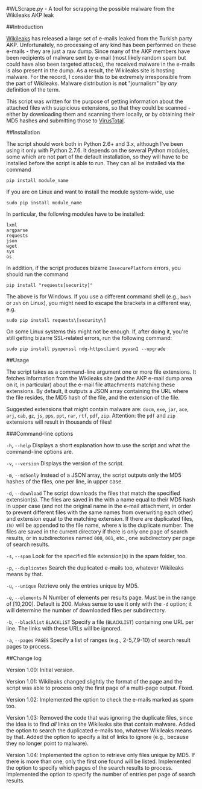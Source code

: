 #WLScrape.py - A tool for scrapping the possible malware from the Wikileaks AKP leak

##Introduction

[Wikileaks](https://www.wikileaks.org) has released a large set of e-mails leaked from the Turkish party AKP. Unfortunately, no processing of any kind has been performed on these e-mails - they are just a raw dump. Since many of the AKP members have been recipients of malware sent by e-mail (most likely random spam but could have also been targeted attacks), the received malware in the e-mails is also present in the dump. As a result, the Wikileaks site is hosting malware. For the record, I consider this to be extremely irresponsible from the part of Wikileaks. Malware distribution is __not__ "journalism" by _any_ definition of the term.

This script was written for the purpose of getting information about the attached files with suspicious extensions, so that they could be scanned - either by downloading them and scanning them locally, or by obtaining their MD5 hashes and submitting those to [VirusTotal](https://www.virustotal.com/).

##Installation

The script should work both in Python 2.6+ and 3.x, although I've been using it only with Python 2.7.6. It depends on the several Python modules, some which are not part of the default installation, so they will have to be installed before the script is able to run. They can all be installed via the command

	pip install module_name

If you are on Linux and want to install the module system-wide, use

	sudo pip install module_name

In particular, the following modules have to be installed:

	lxml
	argparse
	requests
	json
	wget
	sys
	os

In addition, if the script produces bizarre `InsecurePlatform` errors, you should run the command

	pip install "requests[security]"

The above is for Windows. If you use a different command shell (e.g., `bash` or `zsh` on Linux), you might need to escape the brackets in a different way, e.g.

	sudo pip install requests\[security\]

On some Linux systems this might not be enough. If, after doing it, you're still getting bizarre SSL-related errors, run the following command:

	sudo pip install pyopenssl ndg-httpsclient pyasn1 --upgrade

##Usage

The script takes as a command-line argument one or more file extensions. It fetches information from the Wikileaks site (and the AKP e-mail dump area on it, in particular) about the e-mail file attachments matching these extensions. By default, it outputs a JSON array containing the URL where the file resides, the MD5 hash of the file, and the extension of the file.

Suggested extensions that might contain malware are: `docm`, `exe`, `jar`, `ace`, `arj`, `cab`, `gz`, `js`, `pps`, `ppt`, `rar`, `rtf`, `pdf`, `zip`. Attention: the `pdf` and `zip` extensions will result in thousands of files!

###Command-line options

`-h`, `--help`	Displays a short explanation how to use the script and what the command-line options are.

`-v`, `--version`	Displays the version of the script.

`-m`, `--md5only`	Instead of a JSON array, the script outputs only the MD5 hashes of the files, one per line, in upper case.

`-d`, `--download`	The script downloads the files that match the specified extension(s). The files are saved in the with a name equal to their MD5 hash in upper case (and not the original name in the e-mail attachment, in order to prevent different files with the same names from overwriting each other) and extension equal to the matching extension. If there are duplicated files, `(N)` will be appended to the file name, where `N` is the duplicate number. The files are saved in the current directory if there is only one page of search results, or in subdirectories named `000`, `001`, etc., one subdirectory per page of search results. 

`-s`, `--spam`	Look for the specified file extension(s) in the spam folder, too.

`-p`, `--duplicates`	Search the duplicated e-mails too, whatever Wikileaks means by that.

`-u`, `--unique`	Retrieve only the entries unique by MD5.

`-e`, `--elements` N	Number of elements per results page. Must be in the range of [10,200]. Default is 200. Makes sense to use it only with the `-d` option; it will determine the number of downloaded files per subdirectory.

`-b`, `--blacklist` `BLACKLiST`	Specify a file (`BLACKLIST`) containing one URL per line. The links with these URLs will be ignored.

`-a`, `--pages` `PAGES` Specify a list of ranges (e.g., 2-5,7,9-10) of search result pages to process.

##Change log

Version 1.00:	Initial version.

Version 1.01:	Wikileaks changed slightly the format of the page and the script was able to process only the first page of a multi-page output. Fixed.

Version 1.02:	Implemented the option to check the e-mails marked as spam too.

Version 1.03:	Removed the code that was ignoring the duplicate files, since the idea is to find _all_ links on the Wikileaks site that contain malware. Added the option to search the duplicated e-mails too, whatever Wikileaks means by that. Added the option to specify a list of links to ignore (e.g., because they no longer point to malware).

Version 1.04:	Implemented the option to retrieve only files unique by MD5. If there is more than one, only the first one found will be listed. Implemented the option to specify which pages of the search results to process. Implemented the option to specify the number of entries per page of search results.
